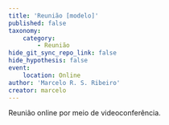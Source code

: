 ```yaml
---
title: 'Reunião [modelo]'
published: false
taxonomy:
    category:
        - Reunião
hide_git_sync_repo_link: false
hide_hypothesis: false
event:
    location: Online
author: 'Marcelo R. S. Ribeiro'
creator: marcelo
---
```


Reunião online por meio de videoconferência.